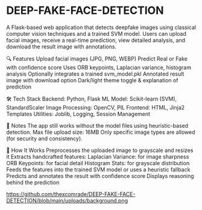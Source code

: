 # DEEP-FAKE-FACE-DETECTION

A Flask-based web application that detects deepfake images using classical computer vision techniques and a trained SVM model. Users can upload facial images, receive a real-time prediction, view detailed analysis, and download the result image with annotations.

🔍 Features
Upload facial images (JPG, PNG, WEBP)
Predict Real or Fake with confidence score
Uses ORB keypoints, Laplacian variance, histogram analysis
Optionally integrates a trained svm_model.pkl
Annotated result image with download option
Dark/light theme toggle & explanation of prediction

🛠️ Tech Stack
Backend: Python, Flask
ML Model: Scikit-learn (SVM), StandardScaler
Image Processing: OpenCV, PIL
Frontend: HTML, Jinja2 Templates
Utilities: Joblib, Logging, Session Management

📌 Notes
The app still works without the model files using heuristic-based detection.
Max file upload size: 16MB
Only specific image types are allowed (for security and consistency).

🧠 How It Works
Preprocesses the uploaded image to grayscale and resizes it
Extracts handcrafted features:
Laplacian Variance: for image sharpness
ORB Keypoints: for facial detail
Histogram Stats: for grayscale distribution
Feeds the features into the trained SVM model or uses a heuristic fallback
Predicts and annotates the result with confidence score
Displays reasoning behind the prediction


https://github.com/thexcomrade/DEEP-FAKE-FACE-DETECTION/blob/main/uploads/background.png
